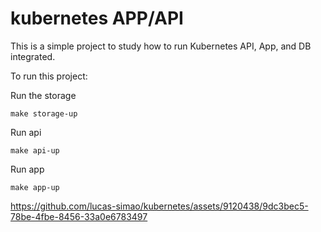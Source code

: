 # kubernetes APP/API

This is a simple project to study how to run Kubernetes API, App, and DB integrated.

To run this project:

Run the storage
```
make storage-up
```

Run api
```
make api-up
```

Run app
```
make app-up
```


https://github.com/lucas-simao/kubernetes/assets/9120438/9dc3bec5-78be-4fbe-8456-33a0e6783497
